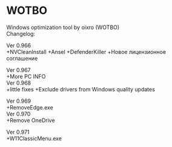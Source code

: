 # WOTBO
Windows optimization tool by oixro (WOTBO)  
Changelog:  

Ver 0.966  
+NVCleanInstall
+Ansel
+DefenderKiller
+Новое лицензионное соглашение  

Ver 0.967  
+More PC INFO  
Ver 0.968  
+little fixes
+Exclude drivers from Windows quality updates  

Ver 0.969  
+RemoveEdge.exe  
Ver 0.970  
+Remove OneDrive  

Ver 0.971  
+W11ClassicMenu.exe
